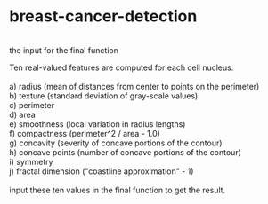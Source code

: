 # breast-cancer-detection
<br>
the input for the final function <br>

Ten real-valued features are computed for each cell nucleus:<br>
<br>
a) radius (mean of distances from center to points on the perimeter)<br>
b) texture (standard deviation of gray-scale values)<br>
c) perimeter<br>
d) area<br>
e) smoothness (local variation in radius lengths)<br>
f) compactness (perimeter^2 / area - 1.0)<br>
g) concavity (severity of concave portions of the contour)<br>
h) concave points (number of concave portions of the contour)<br>
i) symmetry<br>
j) fractal dimension ("coastline approximation" - 1)<br>
<br>
input these ten values in the final function to get the result.
